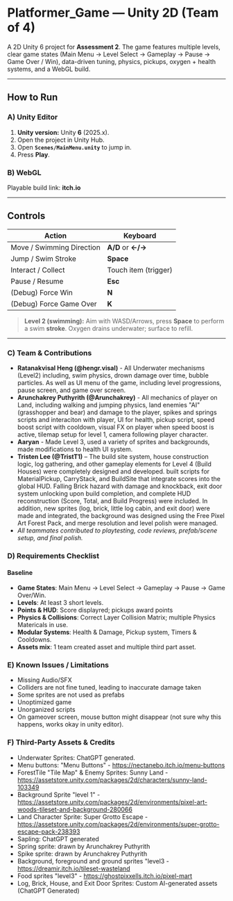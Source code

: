 # Platformer_Game — Unity 2D (Team of 4)

A 2D Unity 6 project for **Assessment 2**. The game features multiple levels, clear game states (Main Menu → Level Select → Gameplay → Pause → Game Over / Win), data-driven tuning, physics, pickups, oxygen + health systems, and a WebGL build.

---

## How to Run

### A) Unity Editor

1. **Unity version:** Unity **6** (2025.x).
2. Open the project in Unity Hub.
3. Open **`Scenes/MainMenu.unity`** to jump in.
4. Press **Play**.

### B) WebGL

Playable build link: **itch.io**

---

## Controls

| Action                    | Keyboard             |
| ------------------------- | -------------------- |
| Move / Swimming Direction | **A/D** or **←/→**   |
| Jump / Swim Stroke        | **Space**            |
| Interact / Collect        | Touch item (trigger) |
| Pause / Resume            | **Esc**              |
| (Debug) Force Win         | **N**                |
| (Debug) Force Game Over   | **K**                |

> **Level 2 (swimming):** Aim with WASD/Arrows, press **Space** to perform a swim **stroke**. Oxygen drains underwater; surface to refill.

---

### C) Team & Contributions

- **Ratanakvisal Heng (@hengr.visal)** - All Underwater mechanisms (Level2) including, swim physics, drown damage over time, bubble particles. As well as UI menu of the game, including level progressions, pause screen, and game over screen.
- **Arunchakrey Puthyrith (@Arunchakrey)** - All mechanics of player on Land, including walking and jumping physics, land enemies "AI" (grasshopper and bear) and damage to the player, spikes and springs scripts and interaciton with player, UI for health, pickup script, speed boost script with cooldown, visual FX on player when speed boost is active, tilemap setup for level 1, camera following player character.
- **Aaryan** - Made Level 3, used a variety of sprites and backgrounds, made modifications to health UI system.
- **Tristen Lee (@TristT1)** – The build site system, house construction logic, log gathering, and other gameplay elements for Level 4 (Build Houses) were completely designed and developed. built scripts for MaterialPickup, CarryStack, and BuildSite that integrate scores into the global HUD. Falling Brick hazard with damage and knockback, exit door system unlocking upon build completion, and complete HUD reconstruction (Score, Total, and Build Progress) were included. In addition, new sprites (log, brick, little log cabin, and exit door) were made and integrated, the background was designed using the Free Pixel Art Forest Pack, and merge resolution and level polish were managed.
- _All teammates contributed to playtesting, code reviews, prefab/scene setup, and final polish._

### D) Requirements Checklist

#### **Baseline**

- **Game States**: Main Menu -> Level Select -> Gameplay -> Pause -> Game Over/Win.
- **Levels**: At least 3 short levels.
- **Points & HUD**: Score displayred; pickups award points
- **Physics & Collisions**: Correct Layer Collision Matrix; multiple Physics Matericals in use.
- **Modular Systems**: Health & Damage, Pickup system, Timers & Cooldowns.
- **Assets mix**: 1 team created asset and multiple third part asset.

### E) Known Issues / Limitations

- Missing Audio/SFX
- Colliders are not fine tuned, leading to inaccurate damage taken
- Some sprites are not used as prefabs
- Unoptimized game
- Unorganized scripts
- On gameover screen, mouse button might disappear (not sure why this happens, works okay in unity editor).

### F) Third-Party Assets & Credits

- Underwater Sprites: ChatGPT generated.
- Menu buttons: "Menu Buttons" - https://nectanebo.itch.io/menu-buttons
- ForestTile "Tile Map" & Enemy Sprites: Sunny Land - https://assetstore.unity.com/packages/2d/characters/sunny-land-103349
- Background Sprite "level 1" - https://assetstore.unity.com/packages/2d/environments/pixel-art-woods-tileset-and-background-280066
- Land Character Sprite: Super Grotto Escape - https://assetstore.unity.com/packages/2d/environments/super-grotto-escape-pack-238393
- Sapling: ChatGPT generated
- Spring sprite: drawn by Arunchakrey Puthyrith
- Spike sprite: drawn by Arunchakrey Puthyrith
- Background, foreground and ground sprites "level3 - https://dreamir.itch.io/tileset-wasteland
- Food sprites "level3" - https://ghostpixxells.itch.io/pixel-mart
- Log, Brick, House, and Exit Door Sprites: Custom AI-generated assets (ChatGPT Generated)
